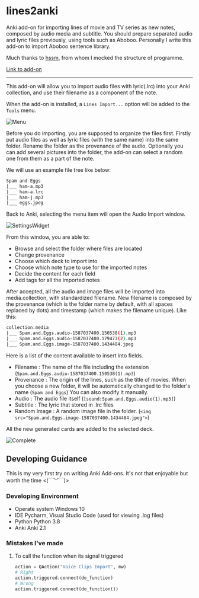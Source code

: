 # lines2anki

Anki add-on for importing lines of movie and TV series as new notes, composed by audio media and subtitle. You should prepare separated audio and lyric files previously, using tools such as Aboboo. Personally I write this add-on to import Aboboo sentence library.

Much thanks to [hssm](https://github.com/hssm/media-import), from whom I mocked the structure of programme.

[Link to add-on](https://ankiweb.net/shared/info/835340270)

---

This add-on will allow you to import audio files with lyric(.lrc) into your Anki collection, and use their filename as a component of the note.

When the add-on is installed, a `Lines Import...` option will be added to the `Tools` menu.

![Menu](https://github.com/feathered-hwang/lines2anki/blob/master/README.assets/Menu.png)

Before you do importing, you are supposed to organize the files first. Firstly put audio files as well as lyric files (with the same name) into the same folder. Rename the folder as the provenance of the audio. Optionally you can add several pictures into the folder, the add-on can select a random one from them as a part of the note.

We will use an example file tree like below:

```bash
Spam and Eggs
|___ ham-a.mp3
|___ ham-a.lrc
|___ ham-j.mp3
|___ eggs.jpeg
```

Back to Anki, selecting the menu item will open the Audio Import window.

![SettingsWidget](https://github.com/feathered-hwang/lines2anki/blob/master/README.assets/Widget.png)

From this window, you are able to:

- Browse and select the folder where files are located
- Change provenance
- Choose which deck to import into
- Choose which note type to use for the imported notes
- Decide the content for each field
- Add tags for all the imported notes

After accepted, all the audio and image files will be imported into media.collection, with standardized filename. New filename is composed by the provenance (which is the folder name by default, with all spaces replaced by dots) and timestamp (which makes the filename unique). Like this:

```bash
collection.media
|___ Spam.and.Eggs.audio-1587037400.150538(1).mp3
|___ Spam.and.Eggs.audio-1587037400.179473(2).mp3
|___ Spam.and.Eggs.image-1587037400.1434484.jpeg
```

Here is a list of the content available to insert into fields.

- Filename :     The name of the file including the extension (`Spam.and.Eggs.audio-1587037400.150538(1).mp3`)
- Provenance :   The origin of the lines, such as the title of movies. When you choose a new folder, it will be automatically changed to the folder's name (`Spam and Eggs`) You can also modify it manually.
- Audio :        The audio file itself (`[sound:Spam.and.Eggs.audio(1).mp3]`)
- Subtitle :     The lyric that stored in .lrc files
- Random Image : A random image file in the folder. (`<img src="Spam.and.Eggs.image-1587037400.1434484.jpeg">`)

All the new generated cards are added to the selected deck.

![Complete](https://github.com/feathered-hwang/lines2anki/blob/master/README.assets/Complete.png)

## Developing Guidance

This is my very first try on writing Anki Add-ons. It's not that enjoyable but worth the time  <(￣︶￣)>

### Developing Environment

- Operate system    Windows 10
- IDE               Pycharm, Visual Studio Code (used for viewing .log files)
- Python            Python 3.8
- Anki              Anki 2.1

### Mistakes I've made

1. To call the function when its signal triggered

   ```py
   action = QAction("Voice Clips Import", mw)
   # Right
   action.triggered.connect(do_function)
   # Wrong
   action.triggered.connect(do_function())
   ```
